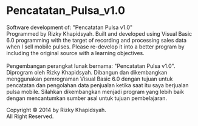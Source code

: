 # Pencatatan_Pulsa_v1.0
Software development of: "Pencatatan Pulsa v1.0" <br>
Programmed by Rizky Khapidsyah. Built and developed using Visual Basic 6.0 programming with the target of recording and processing sales data when I sell mobile pulses. Please re-develop it into a better program by including the original source with a learning objectives.
<br><br>
Pengembangan perangkat lunak bernama: "Pencatatan Pulsa v1.0". <br>
Diprogram oleh Rizky Khapidsyah. Dibangun dan dikembangkan menggunakan pemrograman Visual Basic 6.0 dengan tujuan untuk pencatatan dan pengolahan data penjualan ketika saat itu saya berjualan pulsa mobile. Silahkan dikembangkan menjadi program yang lebih baik dengan mencantumkan sumber asal untuk tujuan pembelajaran.

Copyright © 2014 by Rizky Khapidsyah. <br>
All Right Reserved.
